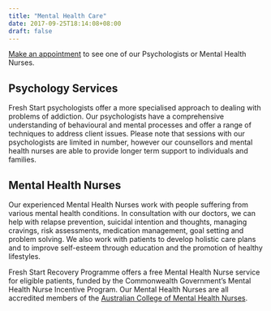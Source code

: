 ```yaml
---
title: "Mental Health Care"
date: 2017-09-25T18:14:08+08:00
draft: false
---
```


[Make an appointment](/contact/contact) to see one of our Psychologists or Mental Health Nurses.

## Psychology Services

Fresh Start psychologists offer a more specialised approach to dealing with problems of addiction. Our psychologists have a comprehensive understanding of behavioural and mental processes and offer a range of techniques to address client issues. Please note that sessions with our psychologists are limited in number, however our counsellors and mental health nurses are able to provide longer term support to individuals and families.

## Mental Health Nurses

Our experienced Mental Health Nurses work with people suffering from various mental health conditions. In consultation with our doctors, we can help with relapse prevention, suicidal intention and thoughts, managing cravings, risk assessments, medication management, goal setting and problem solving. We also work with patients to develop holistic care plans and to improve self-esteem through education and the promotion of healthy lifestyles.

Fresh Start Recovery Programme offers a free Mental Health Nurse service for eligible patients, funded by the Commonwealth Government’s Mental Health Nurse Incentive Program. Our Mental Health Nurses are all accredited members of the [Australian College of Mental Health Nurses](http://www.acmhn.org/).
